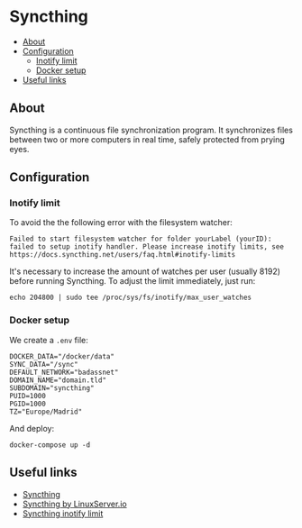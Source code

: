# Syncthing

- [About](#about)
- [Configuration](#configuration)
  * [Inotify limit](#inotify-limit)
  * [Docker setup](#docker-setup)
- [Useful links](#useful-links)

## About

Syncthing is a continuous file synchronization program. It synchronizes files
between two or more computers in real time, safely protected from prying eyes.

## Configuration

### Inotify limit

To avoid the the following error with the filesystem watcher:

    Failed to start filesystem watcher for folder yourLabel (yourID): failed to setup inotify handler. Please increase inotify limits, see https://docs.syncthing.net/users/faq.html#inotify-limits

It's necessary to increase the amount of watches per user (usually 8192) before
running Syncthing. To adjust the limit immediately, just run:

    echo 204800 | sudo tee /proc/sys/fs/inotify/max_user_watches

### Docker setup

We create a `.env` file:

```shell
DOCKER_DATA="/docker/data"
SYNC_DATA="/sync"
DEFAULT_NETWORK="badassnet"
DOMAIN_NAME="domain.tld"
SUBDOMAIN="syncthing"
PUID=1000
PGID=1000
TZ="Europe/Madrid"
```

And deploy:

    docker-compose up -d

## Useful links

- [Syncthing](https://syncthing.net/)
- [Syncthing by LinuxServer.io](https://docs.linuxserver.io/images/docker-syncthing)
- [Syncthing inotify limit](https://docs.syncthing.net/users/faq.html#inotify-limits)
